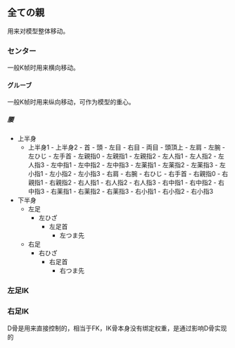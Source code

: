 ## 全ての親
用来对模型整体移动。
### センター
一般K帧时用来横向移动。
#### グルーブ
一般K帧时用来纵向移动，可作为模型的重心。
##### 腰
- 上半身
	- 上半身1
		  - 上半身2
		      - 首
			      - 頭
			          - 左目
			          - 右目
			          - 両目
			          - 頭頂上
			  - 左肩
				  - 左腕
				      - 左ひじ
				          - 左手首
					          - 左親指0
					            - 左親指1
					              - 左親指2
					          - 左人指1
					            - 左人指2
					              - 左人指3
					          - 左中指1
					            - 左中指2
					              - 左中指3
					          - 左薬指1
					            - 左薬指2
					              - 左薬指3
					          - 左小指1
					            - 左小指2
					              - 左小指3
			  - 右肩
			       - 右腕
				      - 右ひじ
				          - 右手首
					          - 右親指0
					            - 右親指1
					              - 右親指2
					          - 右人指1
					            - 右人指2
					              - 右人指3
					          - 右中指1
					            - 右中指2
					              - 右中指3
					          - 右薬指1
					            - 右薬指2
					              - 右薬指3
					          - 右小指1
					            - 右小指2
					              - 右小指3
- 下半身
	- 左足
	  - 左ひざ
	    - 左足首
	      - 左つま先
	- 右足
	  - 右ひざ
	    - 右足首
	      - 右つま先
	
### 左足IK
### 右足IK


D骨是用来直接控制的，相当于FK，IK骨本身没有绑定权重，是通过影响D骨实现的
